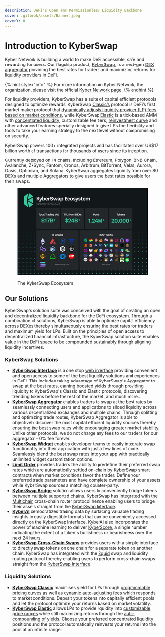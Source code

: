 ```yaml
---
description: DeFi's Open and Permissionless Liquidity Backbone
cover: .gitbook/assets/Banner.jpeg
coverY: 0
---
```


# Introduction to KyberSwap

Kyber Network is building a world to make DeFi accessible, safe and rewarding for users. Our flagship product, [KyberSwap](http://www.kyberswap.com), is a next-gen [DEX aggregator](getting-started/foundational-topics/decentralized-finance/dex-aggregator.md) providing the best rates for traders and maximizing returns for liquidity providers in DeFi.&#x20;

{% hint style="info" %}
For more information on Kyber Network, the organization, please visit the official [Kyber Network page](https://kyber.network/).&#x20;
{% endhint %}

For liquidity providers, KyberSwap has a suite of capital efficient protocols designed to optimize rewards. KyberSwap [Classic’s](liquidity-solutions/kyberswap-classic/) protocol is DeFi’s first market maker protocol that [dynamically adjusts liquidity provider (LP) fees based on market conditions](liquidity-solutions/kyberswap-classic/concepts/flexible-fee-adjustment.md), while KyberSwap [Elastic](liquidity-solutions/kyberswap-elastic/) is a tick-based AMM with [concentrated liquidity](liquidity-solutions/kyberswap-elastic/concepts/concentrated-liquidity.md), customizable fee tiers, [reinvestment curve](liquidity-solutions/kyberswap-elastic/concepts/reinvestment-curve.md) and other advanced features specially designed to give LPs the flexibility and tools to take your earning strategy to the next level without compromising on security.

KyberSwap powers 100+ integrated projects and has facilitated over US$17 billion worth of transactions for thousands of users since its inception.

Currently deployed on 14 chains, including Ethereum, Polygon, BNB Chain, Avalanche, ZkSync, Fantom, Cronos, Arbitrum, BitTorrent, Velas, Aurora, Oasis, Optimism, and Solana. KyberSwap aggregates liquidity from over 80 DEXs and multiple Aggregators to give users the best rates possible for their swaps.

<figure><img src=".gitbook/assets/160323_ecosystem-stats.png" alt=""><figcaption><p>The KyberSwap Ecosystem</p></figcaption></figure>

## Our Solutions

KyberSwap's solution suite was conceived with the goal of creating an open and decentralized liquidity backbone for the DeFi ecosystem. Through a combination of solutions, KyberSwap is able to optimize capital efficiency across DEXes thereby simultaneously ensuring the best rates for traders and maximum yield for LPs. Built on the principles of open access to decentralized financial infrastructure, the KyberSwap solution suite enables value in the DeFi space to be compounded sustainably through aligning liquidity incentives.

### KyberSwap Solutions

* [**KyberSwap Interface**](kyberswap-solutions/kyberswap-interface/) is a one stop [web interface](https://kyberswap.com/) providing convenient and open access to some of the best liquidity solutions and experiences in DeFi. This includes taking advantage of KyberSwap's Aggregator to swap at the best rates, earning boosted yields through providing liquidity to KyberSwap's Classic and Elastic protocols, discovering trending tokens before the rest of the market, and much more...
* [**KyberSwap Aggregator**](kyberswap-solutions/kyberswap-aggregator/) enables traders to swap at the best rates by seamlessly connecting users and applications to siloed liquidity across various decentralized exchanges and multiple chains. Through splitting and optimizing trade routes, KyberSwap Aggregator is able to objectively discover the most capital efficient liquidity sources thereby ensuring the best swap rates while encouraging greater market stability. Unlike other protocols, we do not charge any fees to our traders for our aggregator - 0% fee forever.
* [**KyberSwap Widget**](kyberswap-solutions/kyberswap-widget/) enables developer teams to easily integrate swap functionality into their application with just a few lines of code. Seamlessly blend the best swap rates into your app with practically unlimited widget customization options.
* [**Limit Order**](kyberswap-solutions/limit-order/) provides traders the ability to predefine their preferred swap rates which are automatically settled on-chain by KyberSwap smart contracts when market conditions favor the trader. Define your preferred trade parameters and have complete ownership of your assets while KyberSwap sources a matching counter-party.
* [**KyberSwap Bridge**](kyberswap-solutions/kyberswap-interface/user-guides/bridge-your-assets-across-multiple-chains.md) solution allows users to conveniently bridge tokens between multiple supported chains. KyberSwap has integrated with the [Multichain](broken-reference) cross-chain router protocol hence enabling users to bridge their assets straight from the [KyberSwap Interface](https://kyberswap.com/bridge).
* [**KyberAI**](kyberswap-solutions/kyberai/) democratizes trading data by surfacing valuable trading insights in easily digestible formats that can be conveniently accessed directly on the KyberSwap Interface. KyberAI also incorporates the power of machine learning to deliver [KyberScore](kyberswap-solutions/kyberai/kyberscore.md), a single number indicating the extent of a token's bullishness or bearishness over the next 24 hours.
* [**KyberSwap Cross-Chain Swaps**](kyberswap-solutions/kyberswap-interface/user-guides/swap-between-different-tokens-across-chains.md) provides users with a simple interface to directly swap tokens on one chain for a separate token on another chain. KyberSwap has integrated with the [Squid](https://docs.squidrouter.com/) swap and liquidity routing protocol thereby enabling users to perform cross-chain swaps straight from the [KyberSwap Interface](https://kyberswap.com/cross-chain).

### Liquidity Solutions

* [**KyberSwap Classic**](liquidity-solutions/kyberswap-classic/) maximises yield for LPs through [programmable pricing curves](liquidity-solutions/kyberswap-classic/concepts/dynamic-pricing-curves.md) as well as [dynamic auto-adjusting fees](liquidity-solutions/kyberswap-classic/concepts/flexible-fee-adjustment.md) which responds to market conditions. Deposit your tokens into capitally efficient pools and let the protocol optimize your returns based on market volatility.
* [**KyberSwap Elastic**](liquidity-solutions/kyberswap-elastic/) allows LPs to provide liquidity into [customizable price ranges](liquidity-solutions/kyberswap-elastic/concepts/concentrated-liquidity.md) while still maximizing returns through the [auto-compounding of yields](liquidity-solutions/kyberswap-elastic/concepts/reinvestment-curve.md). Choose your preferred concentrated liquidity positions and the protocol automatically reinvests your returns into the pool at an infinite range.
